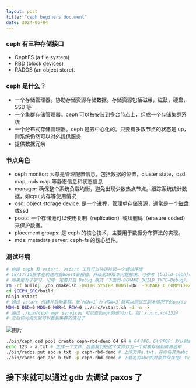 ```yaml
---
layout: post
title: "ceph beginers document"
date: 2024-06-04
---
```


### ceph 有三种存储接口
 - CephFS (a file system)
 - RBD (block devices)
 - RADOS (an object store).

### ceph 是什么？
 - 一个存储管理器。协助存储资源存储数据。存储资源包括磁带，磁鼓，硬盘，SSD 等
 - 一个集群存储管理器。ceph 可以被安装到多台节点上，组成一个存储集群系统
 - 一个分布式存储管理器。ceph 是去中心化的。只要有多数节点的状态是 up，则系统仍然可以对外提供服务
 - 提供数据冗余

### 节点角色
 - ceph monitor: 大意是管理配置信息，包括数据的位置，cluster state，osd map, mds map 等静态信息和状态信息
 - manager: 确保整个系统负载均衡，避免出现少数热点节点。跟踪系统统计数据，如cpu,内存等使用情况
 - osd: object storage device. 是一个进程，管理单存储资源，通常是一个磁盘或ssd
 - pools: 一个存储池可以使用复制（replication）或纠删码（erasure coded）来保护数据。
 - placement groups: 是 ceph 的核心技术，主要用于数据分布算法的实现。
 - mds: metadata server. ceph-fs 的核心组件。

### 测试环境
```bash
# 构建 ceph 及 vstart. vstart 工具可以快速拉起一个调试环境
# 18/17/16版本在构建时会boost会报错，升级到19版本问题解决。可参考 [build-ceph](https://ddwolf.github.io/2024/05/05/build-ceph/) 这篇文章
# 如果是为了学习，记得一定要开启 Debug 模式（下面的-DCMAKE_BUILD_TYPE=Debug），在wsl2下构建一次实在太久了
rm -rf build; ./do_cmake.sh -DWITH_SYSTEM_BOOST=ON  -DCMAKE_C_COMPILER=/usr/bin/clang -DCMAKE_CXX_COMPILER=/usr/bin/clang++ -DCMAKE_BUILD_TYPE=Debug
cd $CEPH_SRC/build
ninja vstart
# 通过 vstart 创建并启动集群。改`MON=1`为`MON=3`就可以测试三副本情况下的paxos
MON=1 OSD=6 MDS=0 MGR=1 RGW=0 ../src/vstart.sh -d -n -x
# 通过 ./bin/ceph mgr services 可以查到mgr的访问url。如：x.x.x.x:41324
# 之后访问网页就可以看到集群的情况了
```
![图片](https://github.com/ddwolf/ddwolf.github.io/assets/251396/33062916-fbff-48a8-9c37-ad902a2bfa61)

```bash
./bin/ceph osd pool create ceph-rbd-demo 64 64 # 64个PG，64个PGP，默认就会有3个副本
echo 123 > a.txt # 生成一个文件，后面我们把这个文件作为一个对象存储到资源池中
./bin/rados put abc a.txt -p ceph-rbd-demo # 上传文件a.txt，并命名其为abc
./bin/rados get abc b.txt -p ceph-rbd-demo # 下载名为abc的对象并保存在b.txt中
```

## 接下来就可以通过 gdb 去调试 paxos 了
